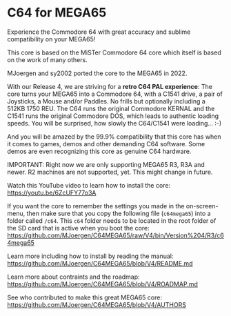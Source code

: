 C64 for MEGA65
==============

Experience the Commodore 64 with great accuracy and sublime compatibility
on your MEGA65!

This core is based on the MiSTer Commodore 64 core which itself is based on
the work of many others.

MJoergen and sy2002 ported the core to the MEGA65 in 2022.

With our Release 4, we are striving for a **retro C64 PAL experience**:
The core turns your MEGA65 into a Commodore 64, with a C1541 drive, a pair of
Joysticks, a Mouse and/or Paddles. No frills but optionally including a
512KB 1750 REU. The C64 runs the original Commodore KERNAL and the C1541 runs
the original Commodore DOS, which leads to authentic loading speeds.
You will be surprised, how slowly the C64/C1541 were loading... :-)

And you will be amazed by the 99.9% compatibility that this core has when it
comes to games, demos and other demanding C64 software. Some demos are even
recognizing this core as genuine C64 hardware.

IMPORTANT: Right now we are only supporting MEGA65 R3, R3A and newer. R2
machines are not supported, yet. This might change in future.

Watch this YouTube video to learn how to install the core:
https://youtu.be/6ZcUFY77o3A

If you want the core to remember the settings you made in the on-screen-menu,
then make sure that you copy the following file (`c64mega65`) into a folder
called `/c64`. This `c64` folder needs to be located in the root folder of the
SD card that is active when you boot the core:
https://github.com/MJoergen/C64MEGA65/raw/V4/bin/Version%204/R3/c64mega65

Learn more including how to install by reading the manual:
https://github.com/MJoergen/C64MEGA65/blob/V4/README.md

Learn more about contraints and the roadmap:
https://github.com/MJoergen/C64MEGA65/blob/V4/ROADMAP.md

See who contributed to make this great MEGA65 core:
https://github.com/MJoergen/C64MEGA65/blob/V4/AUTHORS
